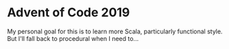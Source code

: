 # Advent of Code 2019

My personal goal for this is to learn more Scala, particularly functional style. But I'll fall back to procedural when I need to...